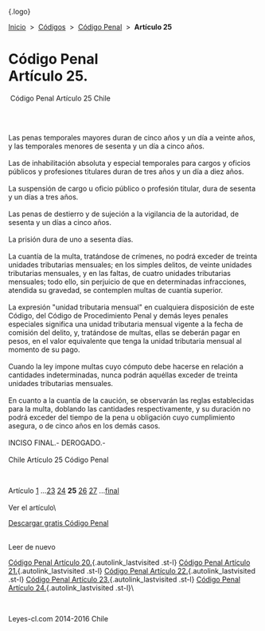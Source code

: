 <div class="wrapper">

[](/index.htm){.logo}
<div class="breadcrumbs">

[Inicio](/index.htm)  &gt;  [Códigos](/codigos.htm)  &gt;  [Código
Penal](/codigo_penal.htm "Código Penal")  &gt;  **Artículo 25**

</div>

<div class="middle">

<div class="container">

Código Penal\
Artículo 25.
=============

<div id="goser">

</div>

﻿
Código Penal Artículo 25 Chile

\
﻿
<div id="squareAds">

</div>

<div id="statya">

Las penas temporales mayores duran de cinco años y un día a veinte años,
y las temporales menores de sesenta y un día a cinco años.\
\
Las de inhabilitación absoluta y especial temporales para cargos y
oficios públicos y profesiones titulares duran de tres años y un día a
diez años.\
\
La suspensión de cargo u oficio público o profesión titular, dura de
sesenta y un días a tres años.\
\
Las penas de destierro y de sujeción a la vigilancia de la autoridad, de
sesenta y un días a cinco años.\
\
La prisión dura de uno a sesenta días.\
\
La cuantía de la multa, tratándose de crímenes, no podrá exceder de
treinta unidades tributarias mensuales; en los simples delitos, de
veinte unidades tributarias mensuales, y en las faltas, de cuatro
unidades tributarias mensuales; todo ello, sin perjuicio de que en
determinadas infracciones, atendida su gravedad, se contemplen multas de
cuantía superior.\
\
La expresión "unidad tributaria mensual" en cualquiera disposición de
este Código, del Código de Procedimiento Penal y demás leyes penales
especiales significa una unidad tributaria mensual vigente a la fecha de
comisión del delito, y, tratándose de multas, ellas se deberán pagar en
pesos, en el valor equivalente que tenga la unidad tributaria mensual al
momento de su pago.\
\
Cuando la ley impone multas cuyo cómputo debe hacerse en relación a
cantidades indeterminadas, nunca podrán aquéllas exceder de treinta
unidades tributarias mensuales.\
\
En cuanto a la cuantía de la caución, se observarán las reglas
establecidas para la multa, doblando las cantidades respectivamente, y
su duración no podrá exceder del tiempo de la pena u obligación cuyo
cumplimiento asegura, o de cinco años en los demás casos.\
\
INCISO FINAL.- DEROGADO.-\
\
Chile Artículo 25 Código Penal

</div>

﻿
<div id="ads1">

</div>

<div class="breadstat">

Artículo
[1](/codigo_penal/1.htm) ...[23](/codigo_penal/23.htm) [24](/codigo_penal/24.htm) **25** [26](/codigo_penal/26.htm) [27](/codigo_penal/27.htm) ...[final](/codigo_penal/final.htm) \
\
Ver el artículo\

</div>

[Descargar gratis Código
Penal](/codigo_penal/download.htm "Descargar gratis Código Penal") ﻿
<div style="clear: left">

</div>

\
Leer de nuevo

[Código Penal Artículo 20.](/codigo_penal/20.htm){.autolink_lastvisited
.st-l} [Código Penal Artículo
21.](/codigo_penal/21.htm){.autolink_lastvisited .st-l} [Código Penal
Artículo 22.](/codigo_penal/22.htm){.autolink_lastvisited .st-l} [Código
Penal Artículo 23.](/codigo_penal/23.htm){.autolink_lastvisited .st-l}
[Código Penal Artículo 24.](/codigo_penal/24.htm){.autolink_lastvisited
.st-l}\

</div>

﻿
<div id="LeftAds">

</div>

</div>

Leyes-cl.com 2014-2016 Chile

</div>
